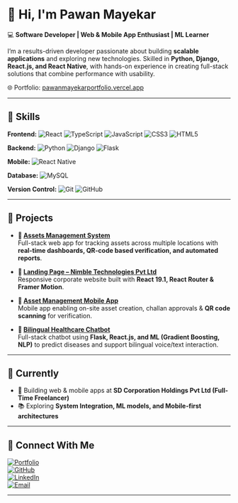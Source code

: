 # 👋 Hi, I'm Pawan Mayekar  

💻 **Software Developer | Web & Mobile App Enthusiast | ML Learner**  

I’m a results-driven developer passionate about building **scalable applications** and exploring new technologies. Skilled in **Python, Django, React.js, and React Native**, with hands-on experience in creating full-stack solutions that combine performance with usability.  

🌐 Portfolio: [pawanmayekarportfolio.vercel.app](https://pawanmayekarportfolio.vercel.app)  

---

## 🚀 Skills  

**Frontend:** ![React](https://img.shields.io/badge/-React-61DAFB?logo=react&logoColor=black) ![TypeScript](https://img.shields.io/badge/-TypeScript-3178C6?logo=typescript&logoColor=white) ![JavaScript](https://img.shields.io/badge/-JavaScript-F7DF1E?logo=javascript&logoColor=black) ![CSS3](https://img.shields.io/badge/-CSS3-1572B6?logo=css3&logoColor=white) ![HTML5](https://img.shields.io/badge/-HTML5-E34F26?logo=html5&logoColor=white)  

**Backend:** ![Python](https://img.shields.io/badge/-Python-3776AB?logo=python&logoColor=white) ![Django](https://img.shields.io/badge/-Django-092E20?logo=django&logoColor=white) ![Flask](https://img.shields.io/badge/-Flask-000000?logo=flask&logoColor=white)  

**Mobile:** ![React Native](https://img.shields.io/badge/-React%20Native-61DAFB?logo=react&logoColor=black)  

**Database:** ![MySQL](https://img.shields.io/badge/-MySQL-4479A1?logo=mysql&logoColor=white)  

**Version Control:** ![Git](https://img.shields.io/badge/-Git-F05032?logo=git&logoColor=white) ![GitHub](https://img.shields.io/badge/-GitHub-181717?logo=github&logoColor=white)  

---

## 📌 Projects  

- **🔹 [Assets Management System](#)**  
  Full-stack web app for tracking assets across multiple locations with **real-time dashboards, QR-code based verification, and automated reports**.  

- **🔹 [Landing Page – Nimble Technologies Pvt Ltd](https://nimble-wheat.vercel.app/)**  
  Responsive corporate website built with **React 19.1, React Router & Framer Motion**.  

- **🔹 [Asset Management Mobile App](#)**  
  Mobile app enabling on-site asset creation, challan approvals & **QR code scanning** for verification.  

- **🔹 [Bilingual Healthcare Chatbot](#)**  
  Full-stack chatbot using **Flask, React.js, and ML (Gradient Boosting, NLP)** to predict diseases and support bilingual voice/text interaction.  

---

## 🌱 Currently  

- 🔨 Building web & mobile apps at **SD Corporation Holdings Pvt Ltd (Full-Time Freelancer)**  
- 📚 Exploring **System Integration, ML models, and Mobile-first architectures**  

---

## 🤝 Connect With Me  

[![Portfolio](https://img.shields.io/badge/-Portfolio-000?logo=vercel&logoColor=white)](https://pawanmayekarportfolio.vercel.app)  
[![GitHub](https://img.shields.io/badge/-GitHub-181717?logo=github&logoColor=white)](https://github.com/Pawanmatkar297)  
[![LinkedIn](https://img.shields.io/badge/-LinkedIn-0A66C2?logo=linkedin&logoColor=white)](https://www.linkedin.com/in/pawan-mayekar-1ba081242/)  
[![Email](https://img.shields.io/badge/-Email-D14836?logo=gmail&logoColor=white)](mailto:pawanmws11@gmail.com)  

---
  
